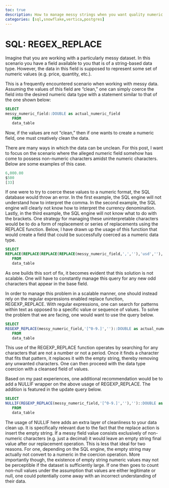 ```yaml
---
toc: true
description: How to manage messy strings when you want quality numeric data.
categories: [sql,snowflake,vertica,postgres]
---
```


# SQL: REGEX_REPLACE

Imagine that you are working with a particularly messy dataset. In this scenario you have a field available to you that is of a string-based data type. However, the data in this field is supposed to represent some set of numeric values (e.g. price, quantity, etc.).  

This is a frequently encountered scenario when working with messy data. Assuming the values of this field are “clean,” one can simply coerce the field into the desired numeric data type with a statement similar to that of the one shown below:  

```sql
SELECT
messy_numeric_field::DOUBLE as actual_numeric_field
   FROM
   data_table
```

Now, if the values are not “clean,” then if one wants to create a numeric field, one must creatively clean the data.

There are many ways in which the data can be unclean. For this post, I want to focus on the scenario where the alleged numeric field somehow has come to possess non-numeric characters amidst the numeric characters. Below are some examples of this case.

```sql
6,000.00
$500
[33]
```

If one were to try to coerce these values to a numeric format, the SQL database would throw an error. In the first example, the SQL engine will not understand how to interpret the comma. In the second example, the SQL engine will clearly not know how to interpret the currency denomination. Lastly, in the third example, the SQL engine will not know what to do with the brackets.
One strategy for managing these uninterpretable characters would be to do a form of replacement or series of replacements using the REPLACE function. Below, I have drawn up the usage of this function that would create a field that could be successfully coerced as a numeric data type.

```sql
SELECT
REPLACE(REPLACE(REPLACE(REPLACE(messy_numeric_field,',',''),'usd',''),'[',''),']','')::DOUBLE as actual_numeric_field
   FROM
   data_table
```

As one builds this sort of fix, it becomes evident that this solution is not scalable. One will have to constantly manage this query for any new odd characters that appear in the base field.

In order to manage this problem in a scalable manner, one should instead rely on the regular expressions enabled replace function, REGEXP_REPLACE. With regular expressions, one can search for patterns within text as opposed to a specific value or sequence of values. To solve the problem that we are facing, one would want to use the query below.

```sql
SELECT
REGEXP_REPLACE(messy_numeric_field,'[^0-9.]','')::DOUBLE as actual_numeric_field
   FROM
   data_table
```

This use of the REGEXP_REPLACE function operates by searching for any characters that are not a number or not a period. Once it finds a character that fits that pattern, it replaces it with the empty string, thereby removing any unwanted characters. One can then proceed with the data type coercion with a cleansed field of values.

Based on my past experiences, one additional recommendation would be to add a NULLIF wrapper on the above usage of REGEXP_REPLACE. The addition is featured in the update query below.

```sql
SELECT
NULLIF(REGEXP_REPLACE(messy_numeric_field,'[^0-9.]',''),'')::DOUBLE as actual_numeric_field
   FROM
   data_table
```

The usage of NULLIF here adds an extra layer of cleanliness to your data clean up. It is specifically relevant due to the fact that the replace action is insert the empty string. If a messy field value consists exclusively of non-numeric characters (e.g. just a decimal) it would leave an empty string final value after our replacement operation. This is less that ideal for two reasons. For one, depending on the SQL engine, the empty string may actually not convert to a numeric in the coercion operation. More importantly though, the existence of empty string numeric values may not be perceptible if the dataset is sufficiently large. If one then goes to count non-null values under the assumption that values are either legitimate or null, one could potentially come away with an incorrect understanding of their data.
